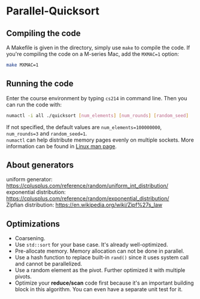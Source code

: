 # Parallel-Quicksort  

## Compiling the code  
A Makefile is given in the directory, simply use ``make`` to compile the code. If you're compiling the code on a M-series Mac, add the ``MXMAC=1`` option:  
```bash
make MXMAC=1  
```
## Running the code  
Enter the course environment by typing ``cs214`` in command line. Then you can run the code with:  
```bash
numactl -i all ./quicksort [num_elements] [num_rounds] [random_seed]  
```
If not specified, the default values are ``num_elements=100000000``, ``num_rounds=3`` and ``random_seed=1``.  
``numactl`` can help distribute memory pages evenly on multiple sockets. More information can be found in [Linux man page](https://linux.die.net/man/8/numactl).  

## About generators  
uniform generator: https://cplusplus.com/reference/random/uniform_int_distribution/  
exponential distribution: https://cplusplus.com/reference/random/exponential_distribution/  
Zipfian distribution: https://en.wikipedia.org/wiki/Zipf%27s_law  

## Optimizations  
+ Coarsening.  
+ Use ``std::sort`` for your base case. It's already well-optimized.  
+ Pre-allocate memory. Memory allocation can not be done in parallel.  
+ Use a hash function to replace built-in ``rand()`` since it uses system call and cannot be parallelized.  
+ Use a random element as the pivot. Further optimized it with multiple pivots.  
+ Optimize your **reduce/scan** code first because it's an important building block in this algorithm. You can even have a separate unit test for it.  

